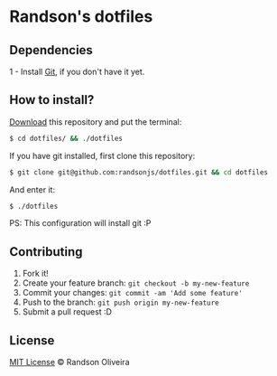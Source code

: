 # Randson's dotfiles

## Dependencies

1 - Install [Git](http://git-scm.com), if you don't have it yet.

## How to install?

[Download](https://github.com/randsonjs/dotfiles/archive/master.zip) this repository and put the terminal:

```sh
$ cd dotfiles/ && ./dotfiles
```

If you have git installed, first clone this repository:

```sh
$ git clone git@github.com:randsonjs/dotfiles.git && cd dotfiles
```

And enter it:

```sh
$ ./dotfiles
```

PS: This configuration will install git :P


## Contributing
 
1. Fork it!
2. Create your feature branch: `git checkout -b my-new-feature`
3. Commit your changes: `git commit -am 'Add some feature'`
4. Push to the branch: `git push origin my-new-feature`
5. Submit a pull request :D

## License
[MIT License](./LICENSE) © Randson Oliveira
